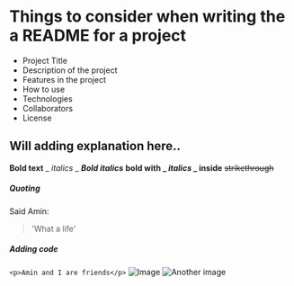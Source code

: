 # Things to consider when writing the a README for a project
 *  Project Title
 *  Description of the project
 *  Features in the project
 *  How to use
 *  Technologies 
 *  Collaborators
 *  License
 
## Will adding explanation here.. ##
**Bold text**
_ _italics_ _
***Bold italics***
**bold with _ _italics_ _ inside**
~~strikethrough~~ 

##### Quoting 
 Said Amin:
 > 'What a life'
##### Adding code
`<p>Amin and I are friends</p>`
![Image](https://myoctocat.com/assets/images/base-octocat.svg#gh-light-mode-only)
![Another image](https://github.com/github-light.png)
